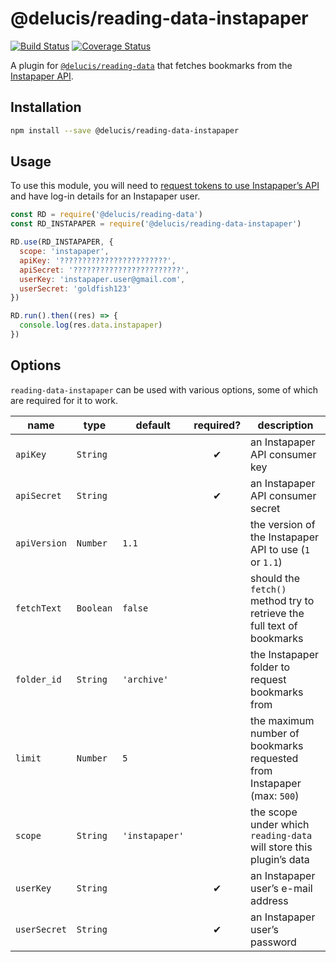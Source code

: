 # @delucis/reading-data-instapaper

[![Build Status](https://travis-ci.org/delucis/reading-data-instapaper.svg?branch=master)](https://travis-ci.org/delucis/reading-data-instapaper)
[![Coverage Status](https://coveralls.io/repos/github/delucis/reading-data-instapaper/badge.svg?branch=master)](https://coveralls.io/github/delucis/reading-data-instapaper?branch=master)

A plugin for [`@delucis/reading-data`](https://github.com/delucis/reading-data)
that fetches bookmarks from the [Instapaper API](https://www.instapaper.com/api).


## Installation

```sh
npm install --save @delucis/reading-data-instapaper
```


## Usage

To use this module, you will need to
[request tokens to use Instapaper’s API](https://www.instapaper.com/main/request_oauth_consumer_token)
and have log-in details for an Instapaper user.

```js
const RD = require('@delucis/reading-data')
const RD_INSTAPAPER = require('@delucis/reading-data-instapaper')

RD.use(RD_INSTAPAPER, {
  scope: 'instapaper',
  apiKey: '????????????????????????',
  apiSecret: '????????????????????????',
  userKey: 'instapaper.user@gmail.com',
  userSecret: 'goldfish123'
})

RD.run().then((res) => {
  console.log(res.data.instapaper)
})
```


## Options

`reading-data-instapaper` can be used with various options, some of which are
required for it to work.

name         | type      | default        | required? | description
-------------|-----------|----------------|:---------:|------------------------------------------------------------------------
`apiKey`     | `String`  |                | ✔︎         | an Instapaper API consumer key
`apiSecret`  | `String`  |                | ✔︎         | an Instapaper API consumer secret
`apiVersion` | `Number`  | `1.1`          |           | the version of the Instapaper API to use (`1` or `1.1`)
`fetchText`  | `Boolean` | `false`        |           | should the `fetch()` method try to retrieve the full text of bookmarks
`folder_id`  | `String`  | `'archive'`    |           | the Instapaper folder to request bookmarks from
`limit`      | `Number`  | `5`            |           | the maximum number of bookmarks requested from Instapaper (max: `500`)
`scope`      | `String`  | `'instapaper'` |           | the scope under which `reading-data` will store this plugin’s data
`userKey`    | `String`  |                | ✔︎         | an Instapaper user’s e-mail address
`userSecret` | `String`  |                | ✔︎         | an Instapaper user’s password
